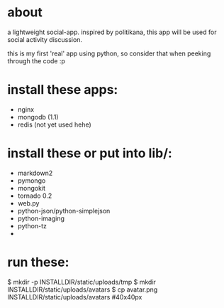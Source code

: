 about
=====

a lightweight social-app. inspired by politikana, this app will 
be used for social activity discussion. 

this is my first 'real' app using python, so consider that when peeking
through the code :p
  
install these apps: 
===================

- nginx
- mongodb (1.1)
- redis (not yet used hehe)

install these or put into lib/:
===============================

- markdown2 
- pymongo 
- mongokit 
- tornado 0.2
- web.py
- python-json/python-simplejson
- python-imaging
- python-tz
- 

run these:
==========

$ mkdir -p INSTALLDIR/static/uploads/tmp
$ mkdir INSTALLDIR/static/uploads/avatars
$ cp avatar.png INSTALLDIR/static/uploads/avatars #40x40px



